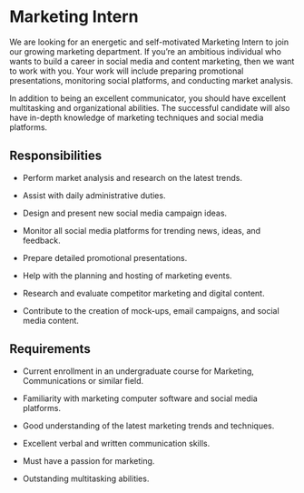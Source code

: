 # Marketing Intern

We are looking for an energetic and self-motivated Marketing Intern to join our growing marketing department. If you’re an ambitious individual who wants to build a career in social media and content marketing, then we want to work with you. Your work will include preparing promotional presentations, monitoring social platforms, and conducting market analysis.

In addition to being an excellent communicator, you should have excellent multitasking and organizational abilities. The successful candidate will also have in-depth knowledge of marketing techniques and social media platforms.

## Responsibilities

* Perform market analysis and research on the latest trends.

* Assist with daily administrative duties.

* Design and present new social media campaign ideas.

* Monitor all social media platforms for trending news, ideas, and feedback.

* Prepare detailed promotional presentations.

* Help with the planning and hosting of marketing events.

* Research and evaluate competitor marketing and digital content.

* Contribute to the creation of mock-ups, email campaigns, and social media content.

## Requirements

* Current enrollment in an undergraduate course for Marketing, Communications or similar field.

* Familiarity with marketing computer software and social media platforms.

* Good understanding of the latest marketing trends and techniques.

* Excellent verbal and written communication skills.

* Must have a passion for marketing.

* Outstanding multitasking abilities.

